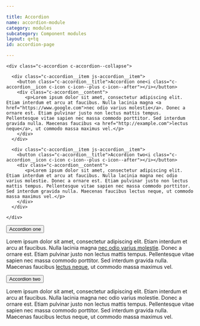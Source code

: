 ```yaml
---

title: Accordion
name: accordion-module
category: modules
subcategory: Component modules
layout: q+tq
id: accordion-page

---
```


<div class="lead"><p></p></div>


```markup
<div class="c-accordion c-accordion--collapse">

  <div class="c-accordion__item js-accordion__item">
    <button class="c-accordion__title">Accordion one<i class="c-accordion__icon c-icon c-icon--plus c-icon--after"></i></button>
    <div class="c-accordion__content">
       <p>Lorem ipsum dolor sit amet, consectetur adipiscing elit. Etiam interdum et arcu at faucibus. Nulla lacinia magna <a href="https://www.google.com">nec odio varius molestie</a>. Donec a ornare est. Etiam pulvinar justo non lectus mattis tempus. Pellentesque vitae sapien nec massa commodo porttitor. Sed interdum gravida nulla. Maecenas faucibus <a href="http://example.com">lectus neque</a>, ut commodo massa maximus vel.</p>
    </div>
  </div>

  <div class="c-accordion__item js-accordion__item">
    <button class="c-accordion__title">Accordion two<i class="c-accordion__icon c-icon c-icon--plus c-icon--after"></i></button>
    <div class="c-accordion__content">
       <p>Lorem ipsum dolor sit amet, consectetur adipiscing elit. Etiam interdum et arcu at faucibus. Nulla lacinia magna nec odio varius molestie. Donec a ornare est. Etiam pulvinar justo non lectus mattis tempus. Pellentesque vitae sapien nec massa commodo porttitor. Sed interdum gravida nulla. Maecenas faucibus lectus neque, ut commodo massa maximus vel.</p>
    </div>
  </div>

</div>
```

<div class="c-accordion c-accordion--collapse">

  <div class="c-accordion__item js-accordion__item">
    <button href="#aaa" class="c-accordion__title">Accordion one<i class="c-accordion__icon c-icon c-icon--plus c-icon--after"></i></button>
    <div class="c-accordion__content">
       <p>Lorem ipsum dolor sit amet, consectetur adipiscing elit. Etiam interdum et arcu at faucibus. Nulla lacinia magna <a href="https://www.google.com">nec odio varius molestie</a>. Donec a ornare est. Etiam pulvinar justo non lectus mattis tempus. Pellentesque vitae sapien nec massa commodo porttitor. Sed interdum gravida nulla. Maecenas faucibus <a href="http://example.com">lectus neque</a>, ut commodo massa maximus vel.</p>
    </div>
  </div>
<div class="c-accordion__item js-accordion__item">
    <button href="#bbb" class="c-accordion__title">Accordion two<i class="c-accordion__icon c-icon c-icon--plus c-icon--after"></i></button>
    <div class="c-accordion__content">
       <p>Lorem ipsum dolor sit amet, consectetur adipiscing elit. Etiam interdum et arcu at faucibus. Nulla lacinia magna nec odio varius molestie. Donec a ornare est. Etiam pulvinar justo non lectus mattis tempus. Pellentesque vitae sapien nec massa commodo porttitor. Sed interdum gravida nulla. Maecenas faucibus lectus neque, ut commodo massa maximus vel.</p>
    </div></div>

</div>

